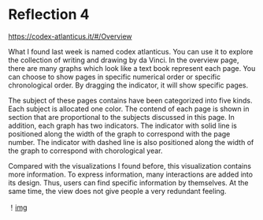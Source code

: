 # Reflection 4
https://codex-atlanticus.it/#/Overview

What I found last week is named codex atlanticus. You can use it to explore the collection of writing and drawing by da Vinci. In the overview page, there are many graphs which look like a text book represent each page. You can choose to show pages in specific numerical order or specific chronological order. By dragging the indicator, it will show specific pages. 

The subject of these pages contains have been categorized into five kinds. Each subject is allocated one color. The contend of each page is shown in section that are proportional to the subjects discussed in this page. In addition, each graph has two indicators. The indicator with solid line is positioned along the width of the graph to correspond with the page number. The indicator with dashed line is also positioned along the width of the graph to correspond with chorological year.

Compared with the visualizations I found before, this visualization contains more information. To express information, many interactions are added into its design. Thus, users can find specific information by themselves. At the same time, the view does not give people a very redundant feeling.

！[img](img/reflection4.png)
